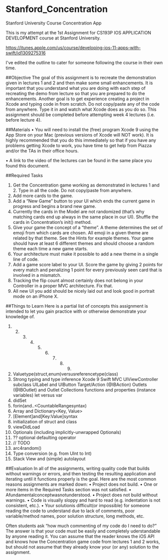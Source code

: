 # Stanford_Concentration
Stanford University Course Concentration App

This is my attempt at the 1st Assignment for CS193P IOS APPLICATION DEVELOPMENT course at Stanford University.

https://itunes.apple.com/us/course/developing-ios-11-apps-with-swift/id1309275316

I've edited the outline to cater for someone following the course in their own time. 

##Objective
The goal of this assignment is to recreate the demonstration given in lectures 1 and 2 and then make some small enhancements. 
It is important that you understand what you are doing with each step of recreating the demo from lecture so that you are prepared to do the enhancements.
Another goal is to get experience creating a project in Xcode and typing code in from scratch. Do not copy/paste any of the code from anywhere. Type it in 
and watch what Xcode does as you do so. This assignment should be completed before attempting week 4 lectures 
(i.e. before lecture 4).


##Materials
• You will need to install the (free) program Xcode 9 using the App Store on your Mac (previous versions of Xcode will NOT work). It is highly recommended that you do this immediately so that if you have any problems getting Xcode to work, you have time to get help from Piazza and/or the TAs in their office hours.

• A link to the video of the lectures can be found in the same place you found this document.

##Required Tasks
1. Get the Concentration game working as demonstrated in lectures 1 and 2. Type in all the code. Do not copy/paste from anywhere.
2. Add more cards to the game.
3. Add a “New Game” button to your UI which ends the current game in progress and begins a brand new game.
4. Currently the cards in the Model are not randomized (that’s why matching cards end up always in the same place in our UI). Shuffle the cards in Concentration’s init() method.
5. Give your game the concept of a “theme”. A theme determines the set of emoji from which cards are chosen. All emoji in a given theme are related by that theme. See the Hints for example themes. Your game should have at least 6 different themes and should choose a random theme each time a new game starts.
6. Your architecture must make it possible to add a new theme in a single line of code.
7. Add a game score label to your UI. Score the game by giving 2 points for every match and penalizing 1 point for every previously seen card that is involved in a mismatch.
8. Tracking the flip count almost certainly does not belong in your Controller in a proper MVC architecture. Fix that.
9. All new UI you add should be nicely laid out and look good in portrait mode on an iPhone X.

##Things to Learn
Here is a partial list of concepts this assignment is intended to let you gain practice with or otherwise demonstrate your knowledge of.
1. 2. 3. 4. 5. 6. 7. 8. 9.
10. Valuetype(struct,enum)versusreferencetype(class)
11. Strong typing and type inference
Xcode 9
Swift
MVC
UIViewController subclass
UILabel and UIButton
Target/Action (@IBAction)
Outlets (@IBOutlet) and Outlet Collections functions and properties (instance variables) let versus var
12. didSet
13. forin(and..<CountableRangesyntax)
14. Array<Element> and Dictionary<Key, Value>
15. [Element]and[Key:Value]syntax
16. initialization of struct and class
17. viewDidLoad
18. Optionals (including implicitly-unwrapped Optionals)
19. ?? optional defaulting operator
20. // TODO
21. arc4random()
22. Type conversion (e.g. from UInt to Int)
23. Stack View and (simple) autolayout

##Evaluation
In all of the assignments, writing quality code that builds without warnings or errors, and then testing the resulting application and iterating until it functions properly is the goal.
Here are the most common reasons assignments are marked down:
• Project does not build.
• One or more items in the Required Tasks section was not satisfied.
• Afundamentalconceptwasnotunderstood.
• Project does not build without warnings.
• Code is visually sloppy and hard to read (e.g. indentation is not consistent, etc.).
• Your solutionis difficult(or impossible) for someone reading the code to understand due to lack of comments, poor variable/method names, poor solution structure, long methods, etc.

Often students ask “how much commenting of my code do I need to do?” The answer is that your code must be easily and completely uderstandable by anyone reading it. 
You can assume that the reader knows the iOS API and knows how the Concentration game code from lectures 1 and 2 works, but should not assume that they already know your (or any) solution to the assignment.
